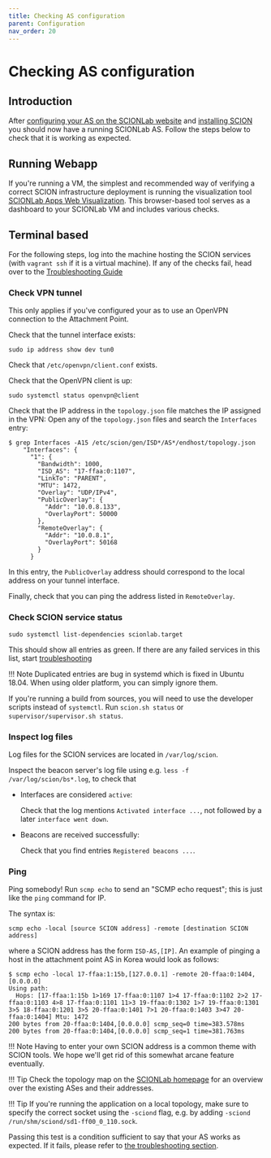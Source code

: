 ```yaml
---
title: Checking AS configuration
parent: Configuration
nav_order: 20
---
```


# Checking AS configuration


## Introduction

After [configuring your AS on the SCIONLab website](../config/create_as.md) and [installing SCION](../install/index.md) you should now have a running SCIONLab AS. Follow the steps below to check that it is working as expected.


## Running Webapp

If you're running a VM, the simplest and recommended way of verifying a correct SCION infrastructure deployment is running the visualization tool [SCIONLab Apps Web Visualization](../as_visualization/webapp.md).
This browser-based tool serves as a dashboard to your SCIONLab VM and includes various checks.


## Terminal based

For the following steps, log into the machine hosting the SCION services (with `vagrant ssh` if it is a virtual machine).
If any of the checks fail, head over to the [Troubleshooting Guide](../faq/troubleshooting.md)

### Check VPN tunnel

This only applies if you've configured your as to use an OpenVPN connection to the Attachment Point.

Check that the tunnel interface exists:

    sudo ip address show dev tun0

Check that `/etc/openvpn/client.conf` exists.

Check that the OpenVPN client is up:

    sudo systemctl status openvpn@client


Check that the IP address in the `topology.json` file matches the IP assigned in the VPN:
Open any of the `topology.json` files and search the `Interfaces` entry:

    $ grep Interfaces -A15 /etc/scion/gen/ISD*/AS*/endhost/topology.json
        "Interfaces": {
          "1": {
            "Bandwidth": 1000,
            "ISD_AS": "17-ffaa:0:1107",
            "LinkTo": "PARENT",
            "MTU": 1472,
            "Overlay": "UDP/IPv4",
            "PublicOverlay": {
              "Addr": "10.0.8.133",
              "OverlayPort": 50000
            },
            "RemoteOverlay": {
              "Addr": "10.0.8.1",
              "OverlayPort": 50168
            }
          }

In this entry, the `PublicOverlay` address should correspond to the local address on your tunnel interface.

Finally, check that you can ping the address listed in `RemoteOverlay`.


### Check SCION service status

    sudo systemctl list-dependencies scionlab.target


This should show all entries as green. If there are any failed services in this list, start [troubleshooting](../faq/troubleshooting.md)

!!! Note
    Duplicated entries are bug in systemd which is fixed in Ubuntu 18.04. When using older platform, you can simply ignore them.


If you're running a build from sources, you will need to use the developer scripts instead of `systemctl`.
Run `scion.sh status` or `supervisor/supervisor.sh status`.


### Inspect log files

Log files for the SCION services are located in `/var/log/scion`.

Inspect the beacon server's log file using e.g. `less -f /var/log/scion/bs*.log`, to check that

*   Interfaces are considered `active`:

    Check that the log mentions `Activated interface ...`, not followed by a later `interface went down`.

*   Beacons are received successfully:

    Check that you find entries `Registered beacons ...`.


### Ping

Ping somebody! Run `scmp echo` to send an "SCMP echo request"; this is just like the `ping` command for IP.

The syntax is:

    scmp echo -local [source SCION address] -remote [destination SCION address]

where a SCION address has the form `ISD-AS,[IP]`. An example of pinging a host in the attachment point AS in Korea would look as follows:

    $ scmp echo -local 17-ffaa:1:15b,[127.0.0.1] -remote 20-ffaa:0:1404,[0.0.0.0]
    Using path:
      Hops: [17-ffaa:1:15b 1>169 17-ffaa:0:1107 1>4 17-ffaa:0:1102 2>2 17-ffaa:0:1103 4>8 17-ffaa:0:1101 11>3 19-ffaa:0:1302 1>7 19-ffaa:0:1301 3>5 18-ffaa:0:1201 3>5 20-ffaa:0:1401 7>1 20-ffaa:0:1403 3>47 20-ffaa:0:1404] Mtu: 1472
    200 bytes from 20-ffaa:0:1404,[0.0.0.0] scmp_seq=0 time=383.578ms
    200 bytes from 20-ffaa:0:1404,[0.0.0.0] scmp_seq=1 time=381.763ms


!!! Note
    Having to enter your own SCION address is a common theme with SCION tools. We hope we'll get
    rid of this somewhat arcane feature eventually.

!!! Tip
    Check the topology map on the [SCIONLab homepage](https://www.scionlab.org) for an overview over the existing ASes and their addresses.

!!! Tip
  	If you're running the application on a local topology, make sure to specify the correct socket using the `-sciond` flag, e.g. by adding `-sciond /run/shm/sciond/sd1-ff00_0_110.sock`.


Passing this test is a condition sufficient to say that your AS works as expected. If it fails, please refer to [the troubleshooting section](../faq/troubleshooting.md).
